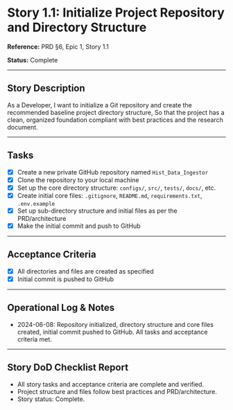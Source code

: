 # Story 1.1: Initialize Project Repository and Directory Structure

**Reference:** PRD §6, Epic 1, Story 1.1

**Status:** Complete

---

## Story Description
As a Developer,
I want to initialize a Git repository and create the recommended baseline project directory structure,
So that the project has a clean, organized foundation compliant with best practices and the research document.

---

## Tasks
- [x] Create a new private GitHub repository named `Hist_Data_Ingestor`
- [x] Clone the repository to your local machine
- [x] Set up the core directory structure: `configs/`, `src/`, `tests/`, `docs/`, etc.
- [x] Create initial core files: `.gitignore`, `README.md`, `requirements.txt`, `.env.example`
- [x] Set up sub-directory structure and initial files as per the PRD/architecture
- [x] Make the initial commit and push to GitHub

---

## Acceptance Criteria
- [x] All directories and files are created as specified
- [x] Initial commit is pushed to GitHub

---

## Operational Log & Notes

- 2024-06-08: Repository initialized, directory structure and core files created, initial commit pushed to GitHub. All tasks and acceptance criteria met.

---

## Story DoD Checklist Report

- All story tasks and acceptance criteria are complete and verified.
- Project structure and files follow best practices and PRD/architecture.
- Story status: Complete. 